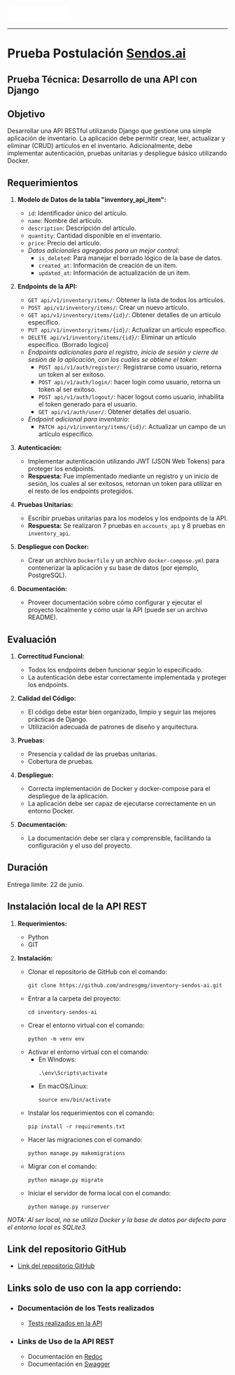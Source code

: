 ![img](static/sendos.webp)

---

# Prueba Postulación [Sendos.ai](https://sendos.ai/)

## Prueba Técnica: Desarrollo de una API con Django

## Objetivo

Desarrollar una API RESTful utilizando Django que gestione una simple aplicación de inventario. La aplicación debe permitir crear, leer, actualizar y eliminar (CRUD) artículos en el inventario. Adicionalmente, debe implementar autenticación, pruebas unitarias y despliegue básico utilizando Docker.

## Requerimientos

1. **Modelo de Datos de la tabla "inventory_api_item":**

    - `id`: Identificador único del artículo.
    - `name`: Nombre del artículo.
    - `description`: Descripción del artículo.
    - `quantity`: Cantidad disponible en el inventario.
    - `price`: Precio del artículo.
    - *Datos adicionales agregados para un mejor control*:
        - `is_deleted`: Para manejar el borrado lógico de la base de datos.
        - `created_at`: Información de creación de un ítem.
        - `updated_at`: Información de actualización de un ítem.

2. **Endpoints de la API:**

    - `GET api/v1/inventory/items/`: Obtener la lista de todos los artículos.
    - `POST api/v1/inventory/items/`: Crear un nuevo artículo.
    - `GET api/v1/inventory/items/{id}/`: Obtener detalles de un artículo específico.
    - `PUT api/v1/inventory/items/{id}/`: Actualizar un artículo específico.
    - `DELETE api/v1/inventory/items/{id}/`: Eliminar un artículo específico. (Borrado logico)
    - *Endpoints adicionales para el registro, inicio de sesión y cierre de sesión de la aplicación, con los cuales se obtiene el token*:
        - `POST api/v1/auth/register/`: Registrarse como usuario, retorna un token al ser exitoso.
        - `POST api/v1/auth/login/`: hacer login como usuario, retorna un token al ser exitoso.
        - `POST api/v1/auth/logout/`: hacer logout como usuario, inhabilita el token generado para el usuario.
        - `GET api/v1/auth/user/`: Obtener detalles del usuario.
    - *Endpoint adicional para inventario*:
        - `PATCH api/v1/inventory/items/{id}/`: Actualizar un campo de un artículo específico.

3. **Autenticación:**

    - Implementar autenticación utilizando JWT (JSON Web Tokens) para proteger los endpoints.
    - **Respuesta:** Fue implementado mediante un registro y un inicio de sesión, los cuales al ser exitosos, retornan un token para utilizar en el resto de los endpoints protegidos.

4. **Pruebas Unitarias:**

    - Escribir pruebas unitarias para los modelos y los endpoints de la API.
    - **Respuesta:** Se realizaron 7 pruebas en `accounts_api` y 8 pruebas en `inventory_api`.

5. **Despliegue con Docker:**

    - Crear un archivo `Dockerfile` y un archivo `docker-compose.yml` para contenerizar la aplicación y su base de datos (por ejemplo, PostgreSQL).

6. **Documentación:**

    - Proveer documentación sobre cómo configurar y ejecutar el proyecto localmente y cómo usar la API (puede ser un archivo README).

## Evaluación

1. **Correctitud Funcional:**

    - Todos los endpoints deben funcionar según lo especificado.
    - La autenticación debe estar correctamente implementada y proteger los endpoints.

2. **Calidad del Código:**

    - El código debe estar bien organizado, limpio y seguir las mejores prácticas de Django.
    - Utilización adecuada de patrones de diseño y arquitectura.

3. **Pruebas:**

    - Presencia y calidad de las pruebas unitarias.
    - Cobertura de pruebas.

4. **Despliegue:**

    - Correcta implementación de Docker y docker-compose para el despliegue de la aplicación.
    - La aplicación debe ser capaz de ejecutarse correctamente en un entorno Docker.

5. **Documentación:**

    - La documentación debe ser clara y comprensible, facilitando la configuración y el uso del proyecto.

## Duración

Entrega límite: 22 de junio.

## Instalación local de la API REST

1. **Requerimientos:**
    - Python
    - GIT

2. **Instalación:**
    - Clonar el repositorio de GitHub con el comando:
      ```
      git clone https://github.com/andresgmg/inventory-sendos-ai.git
      ```
    - Entrar a la carpeta del proyecto:
      ```
      cd inventory-sendos-ai
      ```
    - Crear el entorno virtual con el comando:
      ```
      python -m venv env
      ```
    - Activar el entorno virtual con el comando:
      - En Windows:
        ```
        .\env\Scripts\activate
        ```
      - En macOS/Linux:
        ```
        source env/bin/activate
        ```
    - Instalar los requerimientos con el comando:
      ```
      pip install -r requirements.txt
      ```
    - Hacer las migraciones con el comando:
      ```
      python manage.py makemigrations
      ```
    - Migrar con el comando:
      ```
      python manage.py migrate
      ```
    - Iniciar el servidor de forma local con el comando:
      ```
      python manage.py runserver
      ```

*NOTA: Al ser local, no se utiliza Docker y la base de datos por defecto para el entorno local es SQLite3.*

## Link del repositorio GitHub

- [Link del repositorio GitHub](https://github.com/andresgmg/inventory-sendos-ai)

## Links solo de uso con la app corriendo:

- ### Documentación de los Tests realizados

    - [Tests realizados en la API](test/)

- ### Links de Uso de la API REST

    - Documentación en [Redoc](api/v1/docs/redoc/)
    - Documentación en [Swagger](api/v1/docs/swagger/)
